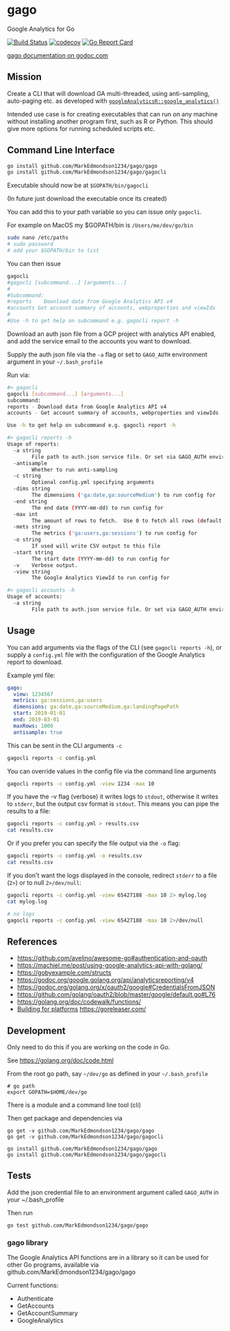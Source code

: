 # gago
Google Analytics for Go

[![Build Status](https://travis-ci.com/MarkEdmondson1234/gago.svg?branch=master)](https://travis-ci.com/MarkEdmondson1234/gago)
[![codecov](https://codecov.io/gh/MarkEdmondson1234/gago/branch/master/graph/badge.svg)](https://codecov.io/gh/MarkEdmondson1234/gago)
[![Go Report Card](https://goreportcard.com/badge/github.com/MarkEdmondson1234/gago)](https://goreportcard.com/report/github.com/MarkEdmondson1234/gago)

[gago documentation on godoc.com](https://godoc.org/github.com/MarkEdmondson1234/gago/gago)

## Mission

Create a CLI that will download GA multi-threaded, using anti-sampling, auto-paging etc. as developed with [`googleAnalyticsR::google_analytics()`](https://code.markedmondson.me/googleAnalyticsR/articles/v4.html#anti-sampling)

Intended use case is for creating executables that can run on any machine without installing another program first, such as R or Python.  This should give more options for running scheduled scripts etc. 

## Command Line Interface

```sh
go install github.com/MarkEdmondson1234/gago/gago
go install github.com/MarkEdmondson1234/gago/gagocli
```

Executable should now be at `$GOPATH/bin/gagocli`

(In future just download the executable once its created)

You can add this to your path variable so you can issue only `gagocli`.

For example on MacOS my $GOPATH/bin is `/Users/me/dev/go/bin`

```sh
sudo nano /etc/paths
# sudo password
# add your $GOPATH/bin to list
```

You can then issue

```sh
gagocli
#gagocli [subcommand...] [arguments...]
#
#Subcommand:
#reports	Download data from Google Analytics API v4
#accounts Get account summary of accounts, webproperties and viewIds
#
#Use -h to get help on subcommand e.g. gagocli report -h
```

Download an auth json file from a GCP project with analytics API enabled, and add the service email to the accounts you want to download.

Supply the auth json file via the `-a` flag or set to `GAGO_AUTH` environment argument in your `~/.bash_profile`

Run via:

```sh
#> gagocli
gagocli [subcommand...] [arguments...]
subcommand:
reports	- Download data from Google Analytics API v4
accounts - Get account summary of accounts, webproperties and viewIds

Use -h to get help on subcommand e.g. gagocli report -h

#> gagocli reports -h
Usage of reports:
  -a string
    	File path to auth.json service file. Or set via GAGO_AUTH environment argument
  -antisample
    	Whether to run anti-sampling
  -c string
    	Optional config.yml specifying arguments
  -dims string
    	The dimensions ('ga:date,ga:sourceMedium') to run config for
  -end string
    	The end date (YYYY-mm-dd) to run config for
  -max int
    	The amount of rows to fetch.  Use 0 to fetch all rows (default 1000)
  -mets string
    	The metrics ('ga:users,ga:sessions') to run config for
  -o string
    	If used will write CSV output to this file
  -start string
    	The start date (YYYY-mm-dd) to run config for
  -v	Verbose output.
  -view string
    	The Google Analytics ViewId to run config for

#> gagocli accounts -h
Usage of accounts:
  -a string
    	File path to auth.json service file. Or set via GAGO_AUTH environment argument
```



## Usage

You can add arguments via the flags of the CLI (see `gagocli reports -h`), or supply a `config.yml` file with the configuration of the Google Analytics report to download.

Example yml file:

```yml
gago:
  view: 1234567
  metrics: ga:sessions,ga:users
  dimensions: ga:date,ga:sourceMedium,ga:landingPagePath
  start: 2019-01-01
  end: 2019-03-01
  maxRows: 1000
  antisample: true
```

This can be sent in the CLI arguments `-c`

```bash
gagocli reports -c config.yml
```

You can override values in the config file via the command line arguments

```bash
gagocli reports -c config.yml -view 1234 -max 10
```

If you have the -v flag (verbose) it writes logs to `stdout`, otherwise it writes to `stderr`, but the output csv format is `stdout`.  This means you can pipe the results to a file:

```bash
gagocli reports -c config.yml > results.csv
cat results.csv
```

Or if you prefer you can specify the file output via the `-o` flag:

```bash
gagocli reports -c config.yml -o results.csv
cat results.csv
```

If you don't want the logs displayed in the console, redirect `stderr` to a file (`2>`) or to null `2>/dev/null`:

```bash
gagocli reports -c config.yml -view 65427188 -max 10 2> mylog.log
cat mylog.log

# no logs
gagocli reports -c config.yml -view 65427188 -max 10 2>/dev/null
```


## References

* https://github.com/avelino/awesome-go#authentication-and-oauth
* https://machiel.me/post/using-google-analytics-api-with-golang/
* https://gobyexample.com/structs
* https://godoc.org/google.golang.org/api/analyticsreporting/v4
* https://godoc.org/golang.org/x/oauth2/google#CredentialsFromJSON
* https://github.com/golang/oauth2/blob/master/google/default.go#L76
* https://golang.org/doc/codewalk/functions/
* [Building for platforms](https://stackoverflow.com/questions/12168873/cross-compile-go-on-osx) https://goreleaser.com/

## Development

Only need to do this if you are working on the code in Go.

See https://golang.org/doc/code.html

From the root go path, say `~/dev/go` as defined in your `~/.bash_profile`

```
# go path
export GOPATH=$HOME/dev/go
```

There is a module and a command line tool (cli)

Then get package and dependencies via

```
go get -v github.com/MarkEdmondson1234/gago/gago
go get -v github.com/MarkEdmondson1234/gago/gagocli

go install github.com/MarkEdmondson1234/gago/gago
go install github.com/MarkEdmondson1234/gago/gagocli
```

## Tests

Add the json credential file to an environment argument called `GAGO_AUTH` in your ~/.bash_profile

Then run 

```
go test github.com/MarkEdmondson1234/gago/gago
```

### gago library

The Google Analytics API functions are in a library so it can be used for other Go programs, available via github.com/MarkEdmondson1234/gago/gago

Current functions:

* Authenticate
* GetAccounts
* GetAccountSummary
* GoogleAnalytics
